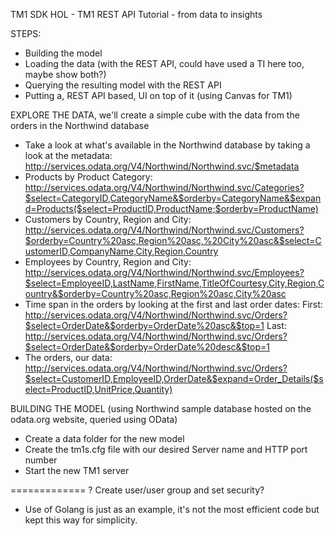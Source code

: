 TM1 SDK HOL - TM1 REST API Tutorial - from data to insights

STEPS:
 - Building the model
 - Loading the data (with the REST API, could have used a TI here too, maybe show both?)
 - Querying the resulting model with the REST API
 - Putting a, REST API based, UI on top of it (using Canvas for TM1)

EXPLORE THE DATA, we'll create a simple cube with the data from the orders in the Northwind database
 - Take a look at what's available in the Northwind database by taking a look at the metadata: http://services.odata.org/V4/Northwind/Northwind.svc/$metadata
 - Products by Product Category: http://services.odata.org/V4/Northwind/Northwind.svc/Categories?$select=CategoryID,CategoryName&$orderby=CategoryName&$expand=Products($select=ProductID,ProductName;$orderby=ProductName)
 - Customers by Country, Region and City: http://services.odata.org/V4/Northwind/Northwind.svc/Customers?$orderby=Country%20asc,Region%20asc,%20City%20asc&$select=CustomerID,CompanyName,City,Region,Country
 - Employees by Country, Region and City: http://services.odata.org/V4/Northwind/Northwind.svc/Employees?$select=EmployeeID,LastName,FirstName,TitleOfCourtesy,City,Region,Country&$orderby=Country%20asc,Region%20asc,City%20asc 
 - Time span in the orders by looking at the first and last order dates:
   First: http://services.odata.org/V4/Northwind/Northwind.svc/Orders?$select=OrderDate&$orderby=OrderDate%20asc&$top=1
   Last: http://services.odata.org/V4/Northwind/Northwind.svc/Orders?$select=OrderDate&$orderby=OrderDate%20desc&$top=1
 - The orders, our data: http://services.odata.org/V4/Northwind/Northwind.svc/Orders?$select=CustomerID,EmployeeID,OrderDate&$expand=Order_Details($select=ProductID,UnitPrice,Quantity)
 
BUILDING THE MODEL (using Northwind sample database hosted on the odata.org website, queried using OData)
 - Create a data folder for the new model
 - Create the tm1s.cfg file with our desired Server name and HTTP port number
 - Start the new TM1 server
 
 
 
 
 
 
 
 =============
 ? Create user/user group and set security?
 * Use of Golang is just as an example, it's not the most efficient code but kept this way for simplicity.